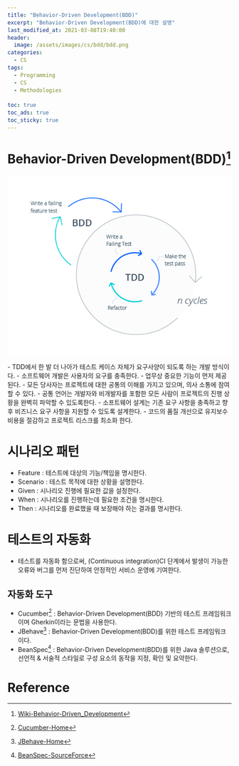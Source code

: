 ```yaml
---
title: "Behavior-Driven Development(BDD)"
excerpt: "Behavior-Driven Development(BDD)에 대한 설명"
last_modified_at: 2021-03-08T19:40:00
header:
  image: /assets/images/cs/bdd/bdd.png
categories:
  - CS
tags:
  - Programming
  - CS
  - Methodologies

toc: true
toc_ads: true
toc_sticky: true
---
```

# Behavior-Driven Development(BDD)[^BDD]
<p align="center">
  <img src="../../assets/images/paradigm/bdd/process.png" alt="process"/>
</p>
- TDD에서 한 발 더 나아가 테스트 케이스 자체가 요구사양이 되도록 하는 개발 방식이다.
- 소프트웨어 개발은 ​​사용자의 요구를 충족한다.
- 업무상 중요한 기능이 먼저 제공된다.
- 모든 당사자는 프로젝트에 대한 공통의 이해를 가지고 있으며, 의사 소통에 참여할 수 있다.
- 공통 언어는 개발자와 비개발자를 포함한 모든 사람이 프로젝트의 진행 상황을 완벽히 파악할 수 있도록한다.
- 소프트웨어 설계는 기존 요구 사항을 충족하고 향후 비즈니스 요구 사항을 지원할 수 있도록 설계한다.
- 코드의 품질 개선으로 유지보수 비용을 절감하고 프로젝트 리스크를 최소화 한다.

# 시나리오 패턴
- Feature : 테스트에 대상의 기능/책임을 명시한다.
- Scenario : 테스트 목적에 대한 상황을 설명한다.
- Given : 시나리오 진행에 필요한 값을 설정한다.
- When : 시나리오를 진행하는데 필요한 조건을 명시한다.
- Then : 시나리오를 완료했을 때 보장해야 하는 결과를 명시한다.

# 테스트의 자동화
- 테스트를 자동화 함으로써, (Continuous integration)CI 단계에서 발생이 가능한 오류와 버그를 먼저 진단하여 안정적인 서비스 운영에 기여한다.

## 자동화 도구
- Cucumber[^Cucumber] : Behavior-Driven Development(BDD) 기반의 테스트 프레임워크이며 Gherkin이라는 문법을 사용한다.
- JBehave[^JBehave] : Behavior-Driven Development(BDD)를 위한 테스트 프레임워크이다.
- BeanSpec[^BeanSpec] : Behavior-Driven Development(BDD)를 위한 Java 솔루션으로, 선언적 & 서술적 스타일로 구성 요소의 동작을 지정, 확인 및 요약한다.

# Reference
[^BDD]: [Wiki-Behavior-Driven_Development](https://en.wikipedia.org/wiki/Behavior-driven_development)
[^Cucumber]: [Cucumber-Home](https://cucumber.io/)
[^JBehave]: [JBehave-Home](https://jbehave.org/)
[^BeanSpec]: [BeanSpec-SourceForce](https://sourceforge.net/p/beanspec/wiki/Home/)